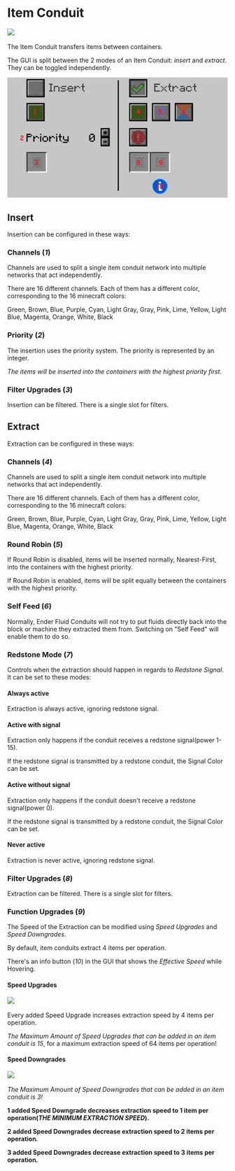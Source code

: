 # Item Conduit
![](http://loenwind.info/eio/Item_Conduit.png)

The Item Conduit transfers items between containers.

The GUI is split between the 2 modes of an Item Conduit: *insert* and *extract*. They can be toggled independently.

![Item Conduit GUI](images/GUIs/Item-Conduit-GUI.png)

## Insert

Insertion can be configured in these ways:

### Channels (*1*)

Channels are used to split a single item conduit network into multiple networks that act independently.

There are 16 different channels. Each of them has a different color, corresponding to the 16 minecraft colors: 

Green, Brown, Blue, Purple, Cyan, Light Gray, Gray, Pink, Lime, Yellow, Light Blue, Magenta, Orange, White, Black

### Priority (*2*)

The insertion uses the priority system. The priority is represented by an integer.

*The items will be inserted into the containers with the highest priority first.*

### Filter Upgrades (*3*)

Insertion can be filtered. There is a single slot for filters.

## Extract

Extraction can be configured in these ways:

### Channels (*4*)

Channels are used to split a single item conduit network into multiple networks that act independently.

There are 16 different channels. Each of them has a different color, corresponding to the 16 minecraft colors: 

Green, Brown, Blue, Purple, Cyan, Light Gray, Gray, Pink, Lime, Yellow, Light Blue, Magenta, Orange, White, Black

### Round Robin (*5*)

If Round Robin is disabled, items will be inserted normally, Nearest-First, into the containers with the highest priority.

If Round Robin is enabled, items will be split equally between the containers with the highest priority.

### Self Feed (*6*)

Normally, Ender Fluid Conduits will not try to put fluids directly back into the block or machine they extracted them from. Switching on "Self Feed" will enable them to do so.

### Redstone Mode (*7*)

Controls when the extraction should happen in regards to *Redstone Signal*. It can be set to these modes:

#### Always active
Extraction is always active, ignoring redstone signal.

#### Active with signal
Extraction only happens if the conduit receives a redstone signal(power 1-15).

If the redstone signal is transmitted by a redstone conduit, the Signal Color can be set.

#### Active without signal
Extraction only happens if the conduit doesn't receive a redstone signal(power 0).

If the redstone signal is transmitted by a redstone conduit, the Signal Color can be set.

#### Never active
Extraction is never active, ignoring redstone signal.

### Filter Upgrades (*8*)

Extraction can be filtered. There is a single slot for filters.

### Function Upgrades (*9*)

The Speed of the Extraction can be modified using *Speed Upgrades* and *Speed Downgrades*.

By default, item conduits extract 4 items per operation.

There's an info button (*10*) in the GUI that shows the *Effective Speed* while Hovering.

#### Speed Upgrades
![](http://loenwind.info/eio/Item_Conduit_Speed_Upgrade.png)

Every added Speed Upgrade increases extraction speed by 4 items per operation.

*The Maximum Amount of Speed Upgrades that can be added in an item conduit is 15*, for a maximum extraction speed of 64 items per operation!

#### Speed Downgrades
![](http://loenwind.info/eio/Item_Conduit_Speed_Downgrade.png)

*The Maximum Amount of Speed Downgrades that can be added in an item conduit is 3!*

**1 added Speed Downgrade decreases extraction speed to 1 item per operation(*THE MINIMUM EXTRACTION SPEED*).**

**2 added Speed Downgrades decrease extraction speed to 2 items per operation.**

**3 added Speed Downgrades decrease extraction speed to 3 items per operation.**
